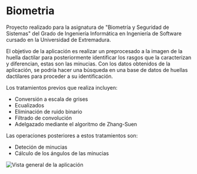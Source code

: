 # Biometria

Proyecto realizado para la asignatura de "Biometría y Seguridad de Sistemas" del Grado de Ingeniería Informática en Ingeniería de Software cursado en la Universidad de Extremadura.

El objetivo de la aplicación es realizar un preprocesado a la imagen de la huella dactilar para posteriormente identificar los rasgos que la caracterizan y diferencian, estas son las minucias. Con los datos obtenidos de la aplicación, se podría hacer una búsqueda en una base de datos de huellas dactilares para proceder a su identificación.

Los tratamientos previos que realiza incluyen:
- Conversión a escala de grises
- Ecualizados
- Eliminación de ruido binario
- Filtrado de convolución
- Adelgazado mediante el algoritmo de Zhang-Suen

Las operaciones posteriores a estos tratamientos son:
- Deteción de minucias
- Cálculo de los ángulos de las minucias

![Vista general de la aplicación](https://github.com/jfbermejo/Biometria/blob/master/vistaAplicacion.jpg)
